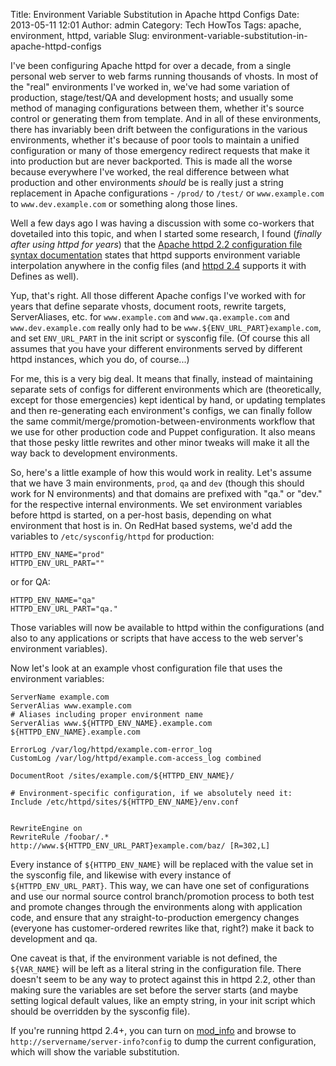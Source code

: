 Title: Environment Variable Substitution in Apache httpd Configs
Date: 2013-05-11 12:01
Author: admin
Category: Tech HowTos
Tags: apache, environment, httpd, variable
Slug: environment-variable-substitution-in-apache-httpd-configs

I've been configuring Apache httpd for over a decade, from a single
personal web server to web farms running thousands of vhosts. In most of
the "real" environments I've worked in, we've had some variation of
production, stage/test/QA and development hosts; and usually some method
of managing configurations between them, whether it's source control or
generating them from template. And in all of these environments, there
has invariably been drift between the configurations in the various
environments, whether it's because of poor tools to maintain a unified
configuration or many of those emergency redirect requests that make it
into production but are never backported. This is made all the worse
because everywhere I've worked, the real difference between what
production and other environments *should* be is really just a string
replacement in Apache configurations - `/prod/` to `/test/` or
`www.example.com` to `www.dev.example.com` or something along those
lines.

Well a few days ago I was having a discussion with some co-workers that
dovetailed into this topic, and when I started some research, I found
(*finally after using httpd for years*) that the [Apache httpd 2.2
configuration file syntax
documentation](http://httpd.apache.org/docs/2.2/configuring.html#syntax)
states that httpd supports environment variable interpolation anywhere
in the config files (and [httpd
2.4](http://httpd.apache.org/docs/2.4/configuring.html#syntax) supports
it with Defines as well).

Yup, that's right. All those different Apache configs I've worked with
for years that define separate vhosts, document roots, rewrite targets,
ServerAliases, etc. for `www.example.com` and `www.qa.example.com` and
`www.dev.example.com` really only had to be
`www.${ENV_URL_PART}example.com`, and set `ENV_URL_PART` in the init
script or sysconfig file. (Of course this all assumes that you have your
different environments served by different httpd instances, which you
do, of course...)

For me, this is a very big deal. It means that finally, instead of
maintaining separate sets of configs for different environments which
are (theoretically, except for those emergencies) kept identical by
hand, or updating templates and then re-generating each environment's
configs, we can finally follow the same
commit/merge/promotion-between-environments workflow that we use for
other production code and Puppet configuration. It also means that those
pesky little rewrites and other minor tweaks will make it all the way
back to development environments.

So, here's a little example of how this would work in reality. Let's
assume that we have 3 main environments, `prod`, `qa` and `dev` (though
this should work for N environments) and that domains are prefixed with
"qa." or "dev." for the respective internal environments. We set
environment variables before httpd is started, on a per-host basis,
depending on what environment that host is in. On RedHat based systems,
we'd add the variables to `/etc/sysconfig/httpd` for production:

~~~~{.bash}
HTTPD_ENV_NAME="prod"
HTTPD_ENV_URL_PART=""
~~~~

or for QA:

~~~~{.bash}
HTTPD_ENV_NAME="qa"
HTTPD_ENV_URL_PART="qa."
~~~~

Those variables will now be available to httpd within the configurations
(and also to any applications or scripts that have access to the web
server's environment variables).

Now let's look at an example vhost configuration file that uses the
environment variables:

~~~~{.apacheconf}
ServerName example.com
ServerAlias www.example.com
# Aliases including proper environment name
ServerAlias www.${HTTPD_ENV_NAME}.example.com ${HTTPD_ENV_NAME}.example.com

ErrorLog /var/log/httpd/example.com-error_log
CustomLog /var/log/httpd/example.com-access_log combined

DocumentRoot /sites/example.com/${HTTPD_ENV_NAME}/

# Environment-specific configuration, if we absolutely need it:
Include /etc/httpd/sites/${HTTPD_ENV_NAME}/env.conf


RewriteEngine on
RewriteRule /foobar/.* http://www.${HTTPD_ENV_URL_PART}example.com/baz/ [R=302,L]
~~~~

Every instance of `${HTTPD_ENV_NAME}` will be replaced with the value
set in the sysconfig file, and likewise with every instance of
`${HTTPD_ENV_URL_PART}`. This way, we can have one set of configurations
and use our normal source control branch/promotion process to both test
and promote changes through the environments along with application
code, and ensure that any straight-to-production emergency changes
(everyone has customer-ordered rewrites like that, right?) make it back
to development and qa.

One caveat is that, if the environment variable is not defined, the
`${VAR_NAME}` will be left as a literal string in the configuration
file. There doesn't seem to be any way to protect against this in httpd
2.2, other than making sure the variables are set before the server
starts (and maybe setting logical default values, like an empty string,
in your init script which should be overridden by the sysconfig file).

If you're running httpd 2.4+, you can turn on
[mod\_info](http://httpd.apache.org/docs/2.4/mod/mod_info.html) and
browse to `http://servername/server-info?config` to dump the current
configuration, which will show the variable substitution.
